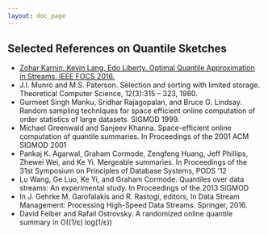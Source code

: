 ```yaml
---
layout: doc_page
---
```


## Selected References on Quantile Sketches

* [Zohar Karnin, Kevin Lang, Edo Liberty. Optimal Quantile Approximation in Streams. IEEE FOCS 2016.]({{site.docs_pdf_dir}}/Quantiles_KLL.pdf)
* J.I. Munro and M.S. Paterson. Selection and sorting with limited storage. Theoretical Computer Science, 12(3):315 – 323, 1980.
* Gurmeet Singh Manku, Sridhar Rajagopalan, and Bruce G. Lindsay. Random sampling techniques for space efficient online computation of order statistics of large datasets. SIGMOD 1999.
* Michael Greenwald and Sanjeev Khanna. Space-efficient online computation of quantile summaries. In Proceedings of the 2001 ACM SIGMOD 2001 
* Pankaj K. Agarwal, Graham Cormode, Zengfeng Huang, Jeff Phillips, Zhewei Wei, and Ke Yi. Mergeable summaries. In Proceedings of the 31st Symposium on Principles of Database Systems, PODS ’12
* Lu Wang, Ge Luo, Ke Yi, and Graham Cormode. Quantiles over data streams: An experimental study. In Proceedings of the 2013 SIGMOD 
* In J. Gehrke M. Garofalakis and R. Rastogi, editors, In Data Stream Management: Processing High-Speed Data Streams. Springer, 2016.
* David Felber and Rafail Ostrovsky. A randomized online quantile summary in O((1/ε) log(1/ε))
